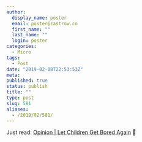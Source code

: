 ```yaml
---
author:
  display_name: poster
  email: poster@zastrow.co
  first_name: ""
  last_name: ""
  login: poster
categories:
  - Micro
tags:
  - Post
date: "2019-02-08T22:53:53Z"
meta:
published: true
status: publish
title: ""
type: post
slug: 581
aliases:
  - /2019/02/581/
---
```

<p>Just read: <a href="https://www.nytimes.com/2019/02/02/opinion/sunday/children-bored.html">Opinion | Let Children Get Bored Again</a> 📰</p>
